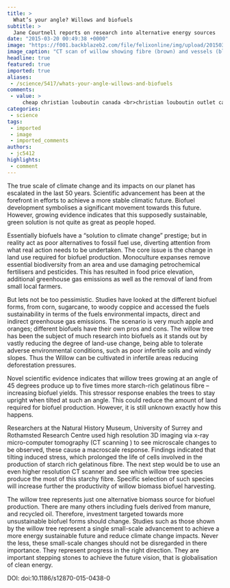 ```yaml
---
title: >
  What’s your angle? Willows and biofuels
subtitle: >
  Jane Courtnell reports on research into alternative energy sources
date: "2015-03-20 00:49:38 +0000"
image: "https://f001.backblazeb2.com/file/felixonline/img/upload/201503200049-cj914-newseventsimages.png"
image_caption: "CT scan of willow showing fibre (brown) and vessels (blue)"
headline: true
featured: true
imported: true
aliases:
 - /science/5417/whats-your-angle-willows-and-biofuels
comments:
 - value: >
     cheap christian louboutin canada <br>christian louboutin outlet canada http://canadachristianlouboutin.blogspot.com/
categories:
 - science
tags:
 - imported
 - image
 - imported_comments
authors:
 - jc5412
highlights:
 - comment
---
```


The true scale of climate change and its impacts on our planet has escalated in the last 50 years. Scientific advancement has been at the forefront in efforts to achieve a more stable climatic future. Biofuel development symbolises a significant movement towards this future. However, growing evidence indicates that this supposedly sustainable, green solution is not quite as great as people hoped.

Essentially biofuels have a “solution to climate change” prestige; but in reality act as poor alternatives to fossil fuel use, diverting attention from what real action needs to be undertaken. The core issue is the change in land use required for biofuel production. Monoculture expanses remove essential biodiversity from an area and use damaging petrochemical fertilisers and pesticides. This has resulted in food price elevation, additional greenhouse gas emissions as well as the removal of land from small local farmers.

But lets not be too pessimistic. Studies have looked at the different biofuel forms, from corn, sugarcane, to woody coppice and accessed the fuels sustainability in terms of the fuels environmental impacts, direct and indirect greenhouse gas emissions. The scenario is very much apple and oranges; different biofuels have their own pros and cons. The willow tree has been the subject of much research into biofuels as it stands out by vastly reducing the degree of land-use change, being able to tolerate adverse environmental conditions, such as poor infertile soils and windy slopes. Thus the Willow can be cultivated in infertile areas reducing deforestation pressures.

Novel scientific evidence indicates that willow trees growing at an angle of 45 degrees produce up to five times more starch-rich gelatinous fibre – increasing biofuel yields. This stressor response enables the trees to stay upright when tilted at such an angle. This could reduce the amount of land required for biofuel production. However, it is still unknown exactly how this happens.

Researchers at the Natural History Museum, University of Surrey and Rothamsted Research Centre used high resolution 3D imaging via x-ray micro-computer tomography (CT scanning ) to see microscale changes to be observed, these cause a macroscale response. Findings indicated that tilting induced stress, which prolonged the life of cells involved in the production of starch rich gelatinous fibre. The next step would be to use an even higher resolution CT scanner and see which willow tree species produce the most of this starchy fibre. Specific selection of such species will increase further the productivity of willow biomass biofuel harvesting.

The willow tree represents just one alternative biomass source for biofuel production. There are many others including fuels derived from manure, and recycled oil. Therefore, investment targeted towards more unsustainable biofuel forms should change. Studies such as those shown by the willow tree represent a single small-scale advancement to achieve a more energy sustainable future and reduce climate change impacts. Never the less, these small-scale changes should not be disregarded in there importance. They represent progress in the right direction. They are important stepping stones to achieve the future vision, that is globalisation of clean energy.

DOI: doi:10.1186/s12870-015-0438-0

